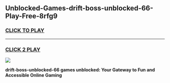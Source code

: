 
## Unblocked-Games-drift-boss-unblocked-66-Play-Free-8rfg9
<h3>
<a href="https://premium76.site?title=drift-boss-unblocked-66&ref=17A">CLICK TO PLAY</a></h3>
<hr>

<h3>
<a href="https://premium76.site?title=drift-boss-unblocked-66&ref=17A">CLICK 2 PLAY</a>
  
</h3>

<a href="https://premium76.site?title=drift-boss-unblocked-66&ref=17A"><img src="https://clearcache.store/games.png"></a>


**drift-boss-unblocked-66 games unblocked: Your Gateway to Fun and Accessible Online Gaming**
